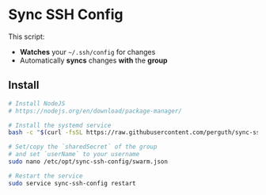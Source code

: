 # Sync SSH Config

This script:

- **Watches** your `~/.ssh/config` for changes
- Automatically **syncs** changes **with** the **group**

## Install

```bash
# Install NodeJS
# https://nodejs.org/en/download/package-manager/

# Install the systemd service
bash -c "$(curl -fsSL https://raw.githubusercontent.com/perguth/sync-ssh-config/master/setup.sh)"

# Set/copy the `sharedSecret` of the group
# and set `userName` to your username
sudo nano /etc/opt/sync-ssh-config/swarm.json

# Restart the service
sudo service sync-ssh-config restart
```
